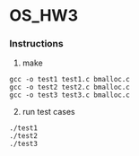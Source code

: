 # OS_HW3

### Instructions
1. make
```
gcc -o test1 test1.c bmalloc.c
gcc -o test2 test2.c bmalloc.c
gcc -o test3 test3.c bmalloc.c 
```
2. run test cases
```
./test1
./test2
./test3
```